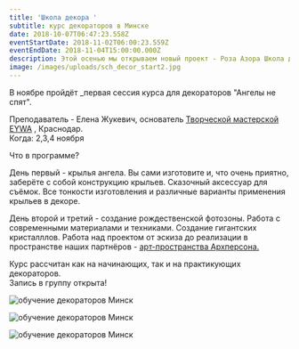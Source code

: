 ```yaml
---
title: 'Школа декора '
subtitle: курс декораторов в Минске
date: 2018-10-07T06:47:23.558Z
eventStartDate: 2018-11-02T06:00:23.559Z
eventEndDate: 2018-11-04T15:00:00.000Z
description: Этой осенью мы открываем новый проект - Роза Азора Школа декора.
image: /images/uploads/sch_decor_start2.jpg
---
```

В ноябре пройдёт _первая сессия курса для декораторов "Ангелы не спят".

Преподаватель - Елена Жукевич, основатель [Творческой мастерской EYWA](https://www.instagram.com/eywa_decor/?hl=ru) , Краснодар.\
Когда: 2,3,4 ноября

Что в программе?

День первый - крылья ангела. Вы сами изготовите и, что очень приятно, заберёте с собой конструкцию крыльев. Сказочный аксессуар для съёмок. Все тонкости изготовления и различные варианты применения крыльев в декоре.

День второй и третий - создание рождественской фотозоны. Работа с современными материалами и техниками. Создание гигантских кристалллов. Работа над проектом от эскиза до реализации в пространстве наших партнёров - [арт-пространства Архперсона.](https://www.instagram.com/archpersona/)

Курс рассчитан как на начинающих, так и на практикующих декораторов. \
Запись в группу открыта!

![обучение декораторов Минск](/images/uploads/sch_decor8.jpg)

![обучение декораторов Минск](/images/uploads/sch_decor9.jpg)

![обучение декораторов Минск](/images/uploads/sch_decor10.jpg)
